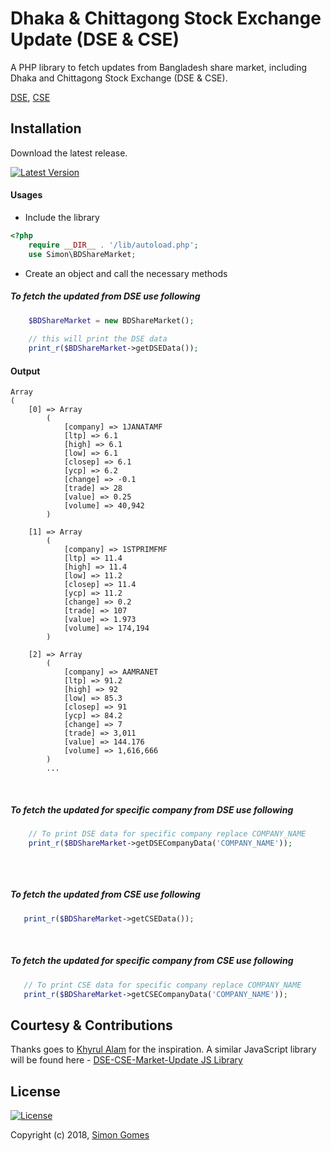 # Dhaka & Chittagong Stock Exchange Update (DSE & CSE)

A PHP library to fetch updates from Bangladesh share market, including Dhaka and Chittagong Stock Exchange (DSE & CSE).

[DSE](https://www.dsebd.org), [CSE](http://www.cse.com.bd)

## Installation
Download the latest release.

[![Latest Version](https://img.shields.io/badge/release-v1.0.0-blue.svg?longCache=true&style=for-the-badge)](https://github.com/gomessimon/bd-stock-exchange-update-php/releases/)

#### Usages
- Include the library
```php
<?php
    require __DIR__ . '/lib/autoload.php';  
    use Simon\BDShareMarket;
```
- Create an object and call the necessary methods
 
 ##### To fetch the updated from DSE use following
```php
    $BDShareMarket = new BDShareMarket();
    
    // this will print the DSE data
    print_r($BDShareMarket->getDSEData());
```

#### Output
```
Array
(
    [0] => Array
        (
            [company] => 1JANATAMF
            [ltp] => 6.1
            [high] => 6.1
            [low] => 6.1
            [closep] => 6.1
            [ycp] => 6.2
            [change] => -0.1
            [trade] => 28
            [value] => 0.25
            [volume] => 40,942
        )

    [1] => Array
        (
            [company] => 1STPRIMFMF
            [ltp] => 11.4
            [high] => 11.4
            [low] => 11.2
            [closep] => 11.4
            [ycp] => 11.2
            [change] => 0.2
            [trade] => 107
            [value] => 1.973
            [volume] => 174,194
        )

    [2] => Array
        (
            [company] => AAMRANET
            [ltp] => 91.2
            [high] => 92
            [low] => 85.3
            [closep] => 91
            [ycp] => 84.2
            [change] => 7
            [trade] => 3,011
            [value] => 144.176
            [volume] => 1,616,666
        )
        ...
```
<br>

##### To fetch the updated for specific company from DSE use following

```php    
    // To print DSE data for specific company replace COMPANY_NAME
    print_r($BDShareMarket->getDSECompanyData('COMPANY_NAME'));
    
```

<br>

 ##### To fetch the updated from CSE use following
 
 ```php
    print_r($BDShareMarket->getCSEData());
 ```
 
 <br>
 
 ##### To fetch the updated for specific company from CSE use following
 ```php
    // To print CSE data for specific company replace COMPANY_NAME
    print_r($BDShareMarket->getCSECompanyData('COMPANY_NAME'));
 ```

## Courtesy & Contributions

Thanks goes to [Khyrul Alam](https://github.com/khyrulAlam) for the inspiration. A similar JavaScript library will be found here - [DSE-CSE-Market-Update JS Library](https://github.com/khyrulAlam/DSE-CSE-Market-Update) 

## License

[![License](https://img.shields.io/badge/License-MIT-green.svg?longCache=true&style=for-the-badge)](http://opensource.org/licenses/MIT)

Copyright (c) 2018, <a href="https://simongomes.me" target="_blank">Simon Gomes</a>